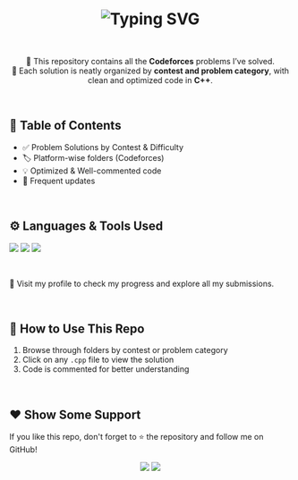 <!-- ✨ Animated Header -->
<h1 align="center">
  <img src="https://readme-typing-svg.herokuapp.com?font=Fira+Code&weight=500&size=25&pause=1000&center=true&vCenter=true&width=800&lines=Welcome+to+my+Codeforces+Solutions+Repository!;Competitive+Programming+one+problem+at+a+time+%F0%9F%92%BB" alt="Typing SVG" />
</h1>

<br/>

<!-- 📚 Description -->
<p align="center">
🚀 This repository contains all the <b>Codeforces</b> problems I’ve solved. <br/>
🧠 Each solution is neatly organized by <b>contest and problem category</b>, with clean and optimized code in <b>C++</b>.<br/>
</p>

<br/>

<!-- 📁 Table of Contents -->
## 📂 Table of Contents

- ✅ Problem Solutions by Contest & Difficulty  
- 🏷️ Platform-wise folders (Codeforces)  
- 💡 Optimized & Well-commented code    
- 📌 Frequent updates

<br/>

<!-- 🧰 Tech Stack -->
## ⚙️ Languages & Tools Used

<p align="left">
  <img src="https://img.shields.io/badge/C%2B%2B-00599C?style=for-the-badge&logo=c%2B%2B&logoColor=white"/>
  <img src="https://img.shields.io/badge/Visual%20Studio%20Code-007ACC?style=for-the-badge&logo=visual-studio-code&logoColor=white"/>
  <img src="https://img.shields.io/badge/GitHub-100000?style=for-the-badge&logo=github&logoColor=white"/>
</p>

<br/>

🔗 Visit my profile to check my progress and explore all my submissions.

<br/>

<!-- 🏁 How to Use -->
## 🚀 How to Use This Repo

1. Browse through folders by contest or problem category  
2. Click on any `.cpp` file to view the solution  
3. Code is commented for better understanding  

<br/>

<!-- 🙌 Support -->
## ❤️ Show Some Support

If you like this repo, don't forget to ⭐ the repository and follow me on GitHub!

<p align="center">
  <img src="https://forthebadge.com/images/badges/uses-git.svg"/>
  <img src="https://forthebadge.com/images/badges/you-didnt-ask-for-this.svg"/>
</p>
